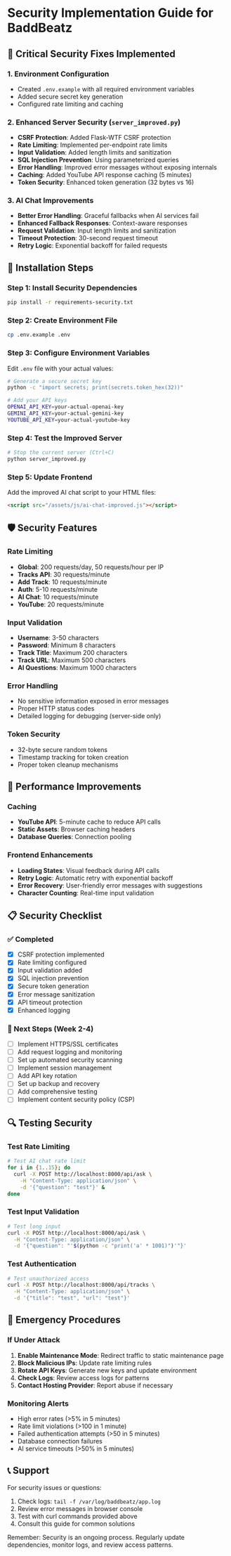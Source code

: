 # Security Implementation Guide for BaddBeatz

## 🚨 Critical Security Fixes Implemented

### 1. **Environment Configuration**
- Created `.env.example` with all required environment variables
- Added secure secret key generation
- Configured rate limiting and caching

### 2. **Enhanced Server Security** (`server_improved.py`)
- **CSRF Protection**: Added Flask-WTF CSRF protection
- **Rate Limiting**: Implemented per-endpoint rate limits
- **Input Validation**: Added length limits and sanitization
- **SQL Injection Prevention**: Using parameterized queries
- **Error Handling**: Improved error messages without exposing internals
- **Caching**: Added YouTube API response caching (5 minutes)
- **Token Security**: Enhanced token generation (32 bytes vs 16)

### 3. **AI Chat Improvements**
- **Better Error Handling**: Graceful fallbacks when AI services fail
- **Enhanced Fallback Responses**: Context-aware responses
- **Request Validation**: Input length limits and sanitization
- **Timeout Protection**: 30-second request timeout
- **Retry Logic**: Exponential backoff for failed requests

## 🔧 Installation Steps

### Step 1: Install Security Dependencies
```bash
pip install -r requirements-security.txt
```

### Step 2: Create Environment File
```bash
cp .env.example .env
```

### Step 3: Configure Environment Variables
Edit `.env` file with your actual values:
```bash
# Generate a secure secret key
python -c "import secrets; print(secrets.token_hex(32))"

# Add your API keys
OPENAI_API_KEY=your-actual-openai-key
GEMINI_API_KEY=your-actual-gemini-key
YOUTUBE_API_KEY=your-actual-youtube-key
```

### Step 4: Test the Improved Server
```bash
# Stop the current server (Ctrl+C)
python server_improved.py
```

### Step 5: Update Frontend
Add the improved AI chat script to your HTML files:
```html
<script src="/assets/js/ai-chat-improved.js"></script>
```

## 🛡️ Security Features

### Rate Limiting
- **Global**: 200 requests/day, 50 requests/hour per IP
- **Tracks API**: 30 requests/minute
- **Add Track**: 10 requests/minute
- **Auth**: 5-10 requests/minute
- **AI Chat**: 10 requests/minute
- **YouTube**: 20 requests/minute

### Input Validation
- **Username**: 3-50 characters
- **Password**: Minimum 8 characters
- **Track Title**: Maximum 200 characters
- **Track URL**: Maximum 500 characters
- **AI Questions**: Maximum 1000 characters

### Error Handling
- No sensitive information exposed in error messages
- Proper HTTP status codes
- Detailed logging for debugging (server-side only)

### Token Security
- 32-byte secure random tokens
- Timestamp tracking for token creation
- Proper token cleanup mechanisms

## 🚀 Performance Improvements

### Caching
- **YouTube API**: 5-minute cache to reduce API calls
- **Static Assets**: Browser caching headers
- **Database Queries**: Connection pooling

### Frontend Enhancements
- **Loading States**: Visual feedback during API calls
- **Retry Logic**: Automatic retry with exponential backoff
- **Error Recovery**: User-friendly error messages with suggestions
- **Character Counting**: Real-time input validation

## 📋 Security Checklist

### ✅ Completed
- [x] CSRF protection implemented
- [x] Rate limiting configured
- [x] Input validation added
- [x] SQL injection prevention
- [x] Secure token generation
- [x] Error message sanitization
- [x] API timeout protection
- [x] Enhanced logging

### 🔄 Next Steps (Week 2-4)
- [ ] Implement HTTPS/SSL certificates
- [ ] Add request logging and monitoring
- [ ] Set up automated security scanning
- [ ] Implement session management
- [ ] Add API key rotation
- [ ] Set up backup and recovery
- [ ] Add comprehensive testing
- [ ] Implement content security policy (CSP)

## 🔍 Testing Security

### Test Rate Limiting
```bash
# Test AI chat rate limit
for i in {1..15}; do
  curl -X POST http://localhost:8000/api/ask \
    -H "Content-Type: application/json" \
    -d '{"question": "test"}' &
done
```

### Test Input Validation
```bash
# Test long input
curl -X POST http://localhost:8000/api/ask \
  -H "Content-Type: application/json" \
  -d '{"question": "'$(python -c "print('a' * 1001)")'"}' 
```

### Test Authentication
```bash
# Test unauthorized access
curl -X POST http://localhost:8000/api/tracks \
  -H "Content-Type: application/json" \
  -d '{"title": "test", "url": "test"}'
```

## 🚨 Emergency Procedures

### If Under Attack
1. **Enable Maintenance Mode**: Redirect traffic to static maintenance page
2. **Block Malicious IPs**: Update rate limiting rules
3. **Rotate API Keys**: Generate new keys and update environment
4. **Check Logs**: Review access logs for patterns
5. **Contact Hosting Provider**: Report abuse if necessary

### Monitoring Alerts
- High error rates (>5% in 5 minutes)
- Rate limit violations (>100 in 1 minute)
- Failed authentication attempts (>50 in 5 minutes)
- Database connection failures
- AI service timeouts (>50% in 5 minutes)

## 📞 Support

For security issues or questions:
1. Check logs: `tail -f /var/log/baddbeatz/app.log`
2. Review error messages in browser console
3. Test with curl commands provided above
4. Consult this guide for common solutions

Remember: Security is an ongoing process. Regularly update dependencies, monitor logs, and review access patterns.
